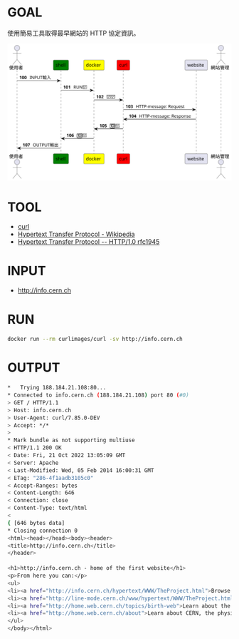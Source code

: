 # GOAL

使用簡易工具取得最早網站的 HTTP 協定資訊。


![Alt text](./web100-http-client.svg)


# TOOL

- [curl](https://github.com/curl/curl)
- [Hypertext Transfer Protocol - Wikipedia](https://en.wikipedia.org/wiki/Hypertext_Transfer_Protocol)
- [Hypertext Transfer Protocol -- HTTP/1.0 rfc1945](https://datatracker.ietf.org/doc/html/rfc1945)

# INPUT

- http://info.cern.ch

# RUN

```sh
docker run --rm curlimages/curl -sv http://info.cern.ch 
```

# OUTPUT

```sh
*   Trying 188.184.21.108:80...
* Connected to info.cern.ch (188.184.21.108) port 80 (#0)
> GET / HTTP/1.1
> Host: info.cern.ch
> User-Agent: curl/7.85.0-DEV
> Accept: */*
> 
* Mark bundle as not supporting multiuse
< HTTP/1.1 200 OK
< Date: Fri, 21 Oct 2022 13:05:09 GMT
< Server: Apache
< Last-Modified: Wed, 05 Feb 2014 16:00:31 GMT
< ETag: "286-4f1aadb3105c0"
< Accept-Ranges: bytes
< Content-Length: 646
< Connection: close
< Content-Type: text/html
< 
{ [646 bytes data]
* Closing connection 0
<html><head></head><body><header>
<title>http://info.cern.ch</title>
</header>

<h1>http://info.cern.ch - home of the first website</h1>
<p>From here you can:</p>
<ul>
<li><a href="http://info.cern.ch/hypertext/WWW/TheProject.html">Browse the first website</a></li>
<li><a href="http://line-mode.cern.ch/www/hypertext/WWW/TheProject.html">Browse the first website using the line-mode browser simulator</a></li>
<li><a href="http://home.web.cern.ch/topics/birth-web">Learn about the birth of the web</a></li>
<li><a href="http://home.web.cern.ch/about">Learn about CERN, the physics laboratory where the web was born</a></li>
</ul>
</body></html>
```